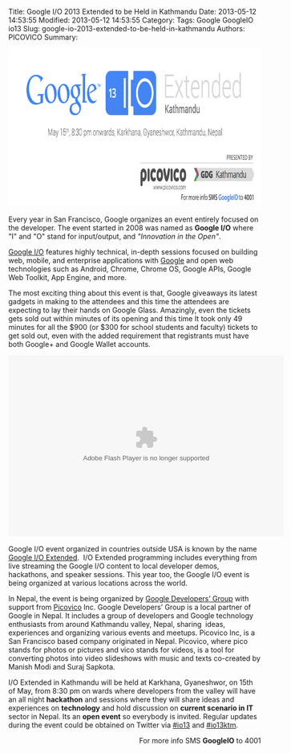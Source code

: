 Title: Google I/O 2013 Extended to be Held in Kathmandu
Date: 2013-05-12 14:53:55
Modified: 2013-05-12 14:53:55
Category: 
Tags: Google GoogleIO io13
Slug: google-io-2013-extended-to-be-held-in-kathmandu
Authors: PICOVICO
Summary: 

<p dir="ltr"><a href="theme/wp-content/uploads/2013/05/google-io.jpg"><img class="aligncenter size-full wp-image-599" title="google io" src="theme/wp-content/uploads/2013/05/google-io.jpg" alt="google io" width="851" height="315" /></a></p>
<p dir="ltr">Every year in San Francisco, Google organizes an event entirely focused on the developer. The event started in 2008 was named as <strong>Google I/O</strong> where "I" and "O" stand for input/output, and <em>"Innovation in the Open"</em>.</p>
<p dir="ltr"><a title="Google I/O" href="https://developers.google.com/events/io/" target="_blank">Google I/O</a> features highly technical, in-depth sessions focused on building web, mobile, and enterprise applications with <a title="Google" href="http://www.google.com" target="_blank">Google</a> and open web technologies such as Android, Chrome, Chrome OS, Google APIs, Google Web Toolkit, App Engine, and more.</p>
<p dir="ltr">The most exciting thing about this event is that, Google giveaways its latest gadgets in making to the attendees and this time the attendees are expecting to lay their hands on Google Glass. Amazingly, even the tickets gets sold out within minutes of its opening and this time It took only 49 minutes for all the $900 (or $300 for school students and faculty) tickets to get sold out, even with the added requirement that registrants must have both Google+ and Google Wallet accounts.</p>
<object id="picovico-player-5391ea3ae07f4ade98fd3502afa78440" width="550" height="360" classid="clsid:d27cdb6e-ae6d-11cf-96b8-444553540000" codebase="http://download.macromedia.com/pub/shockwave/cabs/flash/swflash.cab#version=6,0,40,0"><param name="allowfullscreen" value="true" /><param name="allowscriptaccess" value="always" /><param name="src" value="http://www.picovico.com/player/player.swf?file=http://s3.amazonaws.com/pvcdn2/video/5391ea3ae07f4ade98fd3502afa78440/5391ea3ae07f4ade98fd3502afa78440-360.mp4&amp;image=http://s3.amazonaws.com/pvcdn2/video/5391ea3ae07f4ade98fd3502afa78440/5391ea3ae07f4ade98fd3502afa78440-360.jpg&amp;skin=http://www.picovico.com//player/bekle.zip&amp;baseurl=http://www.picovico.com/&amp;controlbar.position=over&amp;logo.file=http://www.picovico.com/themes/_global/images/picovico.png&amp;logo.link=http://www.picovico.com/play/5391ea3ae07f4ade98fd3502afa78440&amp;logo.margin=20&amp;logo.position=top-left&amp;logo.over=1&amp;logo.out=0.8&amp;logo.hide=false" /><embed id="picovico-player-5391ea3ae07f4ade98fd3502afa78440" width="550" height="360" type="application/x-shockwave-flash" src="http://www.picovico.com/player/player.swf?file=http://s3.amazonaws.com/pvcdn2/video/5391ea3ae07f4ade98fd3502afa78440/5391ea3ae07f4ade98fd3502afa78440-360.mp4&amp;image=http://s3.amazonaws.com/pvcdn2/video/5391ea3ae07f4ade98fd3502afa78440/5391ea3ae07f4ade98fd3502afa78440-360.jpg&amp;skin=http://www.picovico.com//player/bekle.zip&amp;baseurl=http://www.picovico.com/&amp;controlbar.position=over&amp;logo.file=http://www.picovico.com/themes/_global/images/picovico.png&amp;logo.link=http://www.picovico.com/play/5391ea3ae07f4ade98fd3502afa78440&amp;logo.margin=20&amp;logo.position=top-left&amp;logo.over=1&amp;logo.out=0.8&amp;logo.hide=false" allowfullscreen="true" allowscriptaccess="always" /></object>
<p dir="ltr">Google I/O event organized in countries outside USA is known by the name <a title="Google I/O Extended" href="https://developers.google.com/events/io/io-extended" target="_blank">Google I/O Extended</a>.  I/O Extended programming includes everything from live streaming the Google I/O content to local developer demos, hackathons, and speaker sessions. This year too, the Google I/O event is being organized at various locations across the world.</p>
<p dir="ltr">In Nepal, the event is being organized by <a title="Google Developers' Group" href="https://plus.google.com/104003514155874791868/posts" target="_blank">Google Developers’ Group</a> with support from <a title="Picovico" href="http://www.picovico.com" target="_blank">Picovico</a> Inc. Google Developers’ Group is a local partner of Google in Nepal. It includes a group of developers and Google technology enthusiasts from around Kathmandu valley, Nepal, sharing  ideas, experiences and organizing various events and meetups. Picovico Inc, is a San Francisco based company originated in Nepal. Picovico, where pico stands for photos or pictures and vico stands for videos, is a tool for converting photos into video slideshows with music and texts co-created by Manish Modi and Suraj Sapkota.</p>
<p dir="ltr">I/O Extended in Kathmandu will be held at Karkhana, Gyaneshwor, on 15th of May, from 8:30 pm on wards where developers from the valley will have an all night <strong>hackathon</strong> and sessions where they will share ideas and experiences on <strong>technology</strong> and hold discussion on <strong>current scenario in IT</strong> sector in Nepal. Its an <strong>open event</strong> so everybody is invited. Regular updates during the event could be obtained on Twitter via <a title="#io13" href="https://twitter.com/search?q=%23io13&amp;src=typd" target="_blank">#io13</a> and <a title="#io13ktm" href="http://twitter.com/search/realtime?q=%23io13ktm&amp;src=typd" target="_blank">#io13ktm</a>.</p>
<p style="text-align: right;" dir="ltr">For more info SMS <strong>GoogleIO</strong> to 4001</p>

<div></div>